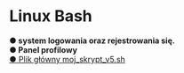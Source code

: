 <!DOCTYPE HTML>
<html>
 <head>
   <link href="README_STYLE.css" rel="stylesheet">
 </head>
 <body>
<h1>Linux Bash</h1>
<strong> ● system logowania oraz rejestrowania się.</strong>
<br />
<strong> ● Panel profilowy</strong>
<br />
<a id="main_link" href="moj_skrypt_v5.sh">●  Plik główny moj_skrypt_v5.sh</a>
</body>
<html>
